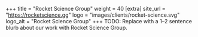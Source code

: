 +++
title = "Rocket Science Group"
weight = 40
[extra]
site_url = "https://rocketscience.gg"
logo = "images/clients/rocket-science.svg"
logo_alt = "Rocket Science Group"
+++
TODO: Replace with a 1–2 sentence blurb about our work with Rocket Science Group.

<!-- more -->
